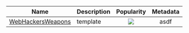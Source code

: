 | Name | Description | Popularity | Metadata |
| ---------- | :---------- | :----------: | :----------: |
| [WebHackersWeapons](https://github.com/hahwul/WebHackersWeapons) | template | <img src="https://img.shields.io/github/stars/hahwul/WebHackersWeapons"> | asdf | 
